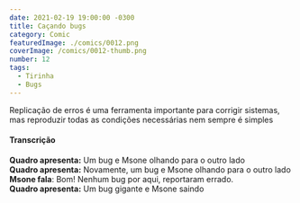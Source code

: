 ```yaml
---
date: 2021-02-19 19:00:00 -0300
title: Caçando bugs
category: Comic
featuredImage: ./comics/0012.png
coverImage: /comics/0012-thumb.png
number: 12
tags:
  - Tirinha
  - Bugs
---
```


Replicação de erros é uma ferramenta importante para corrigir sistemas, mas reproduzir todas as condições necessárias nem sempre é simples

#### Transcrição

**Quadro apresenta:** Um bug e Msone olhando para o outro lado  
**Quadro apresenta:** Novamente, um bug e Msone olhando para o outro lado  
**Msone fala**: Bom! Nenhum bug por aqui, reportaram errado.  
**Quadro apresenta:** Um bug gigante e Msone saindo  
